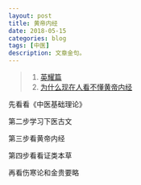 ```yaml
---
layout: post
title: 黄帝内经
date: 2018-05-15
categories: blog
tags: [中医]
description: 文章金句。
---
```




>1. [英耀篇](https://www.wukong.com/answer/6497199026725716238/)
>1. [为什么现在人看不懂黄帝内经](http://www.360doc.cn/article/944453_568286312.html)


先看看《中医基础理论》


第二步学习下医古文


第三步看黄帝内经


第四步看看证类本草


再看伤寒论和金贵要略

